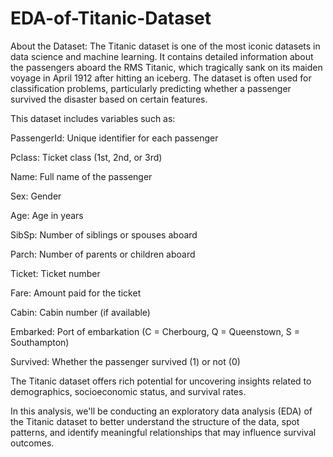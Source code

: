# EDA-of-Titanic-Dataset
About the Dataset:
The Titanic dataset is one of the most iconic datasets in data science and machine learning. It contains detailed information about the passengers aboard the RMS Titanic, which tragically sank on its maiden voyage in April 1912 after hitting an iceberg. The dataset is often used for classification problems, particularly predicting whether a passenger survived the disaster based on certain features.

This dataset includes variables such as:

PassengerId: Unique identifier for each passenger

Pclass: Ticket class (1st, 2nd, or 3rd)

Name: Full name of the passenger

Sex: Gender

Age: Age in years

SibSp: Number of siblings or spouses aboard

Parch: Number of parents or children aboard

Ticket: Ticket number

Fare: Amount paid for the ticket

Cabin: Cabin number (if available)

Embarked: Port of embarkation (C = Cherbourg, Q = Queenstown, S = Southampton)

Survived: Whether the passenger survived (1) or not (0)

The Titanic dataset offers rich potential for uncovering insights related to demographics, socioeconomic status, and survival rates. 

In this analysis, we'll be conducting an exploratory data analysis (EDA) of the Titanic dataset to better understand the structure of the data, spot patterns, and identify meaningful relationships that may influence survival outcomes.

